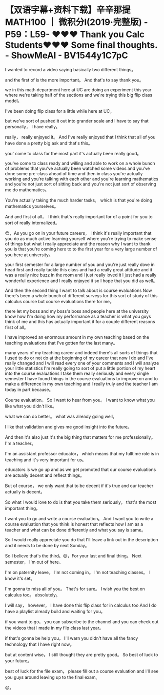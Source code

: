 # 【双语字幕+资料下载】辛辛那提 MATH100 ｜ 微积分Ⅰ(2019·完整版) - P59：L59- ♥♥♥ Thank you Calc Students♥♥♥   Some final thoughts. - ShowMeAI - BV1544y1C7pC

I wanted to record a video saying basically two different things。

 and the first of is the more important。 And that's to say thank you。

 we in this math department here at UC are doing an experiment this year where we're taking half of the sections and we're trying this big flip class model。

 I've been doing flip class for a little while here at UC。

 but we've sort of pushed it out into grander scale and I have to say that personally， I have really。

 really， really enjoyed it。 And I've really enjoyed that I think that all of you have done a pretty big ask and that's this。

 you' come to class for the most part it's actually been really good。

 you've come to class ready and willing and able to work on a whole bunch of problems that you've actually been watched some videos and you've done some pre-class ahead of time and then in class you're actually working and you're talking with each other and you're learning mathematics and you're not just sort of sitting back and you're not just sort of observing me do mathematics。

 You're actually taking the much harder tasks， which is that you're doing mathematics yourselves。

 And and first of all， I think that's really important for of a point for you to sort of really internalized。

😊，As you go on in your future careers， I think it's really important that you do as much active learning yourself where you're trying to make sense of things but what I really appreciate and the reason why I want to thank you is that you're coming here to to the first year for a very large number of you here at university。

 your first semester for a large number of you and you're just really dove in head first and really tackle this class and had a really great attitude and it was a really nice buzz in the room and I just really loved it I just had a really wonderful experience and I really enjoyed it so I hope that you did as well。

And then the second thing I want to talk about is course evaluations Now there's been a whole bunch of different surveys for this sort of study of this calculus course but course evaluations there for me。

 there let my boss and my boss's boss and people here at the university know how I'm doing how my performance as a teacher is what you guys think of me and this has actually important it for a couple different reasons first of all。

 I have improved an enormous amount in my own teaching based on the teaching evaluations that I've gotten for the last many。

 many years of my teaching career and indeed there's all sorts of things that I used to do or not do at the beginning of my career that now I do and I've really changed and I will read every one of your comments and I will analyze your little statistics I'm really going to sort of put a little portion of my heart into the course evaluations I take them really seriously and every single semester I have found things in the course evaluations to improve on and to make a difference in my own teaching and I really truly and the teacher I am today in part because。

Course evaluation。 So I want to hear from you。 I want to know what you like what you didn't like。

 what we can do better。 what was already going well。

 I like that validation and gives me good insight into the future。

 And then it's also just it's the big thing that matters for me professionally。 I'm a teacher。

 I'm an assistant professor educator， which means that my fulltime role is in teaching and it's very important for us。

 educators is we go up and as we get promoted that our course evaluations are actually decent and reflect things。

 But of course， we only want that to be decent if it's true and our teacher actually is decent。

 So what I would love to do is that you take them seriously， that's the most important thing。

 I want you to go and write a course evaluation。 And I want you to write a course evaluation that you think is honest that reflects how I am as a teacher and what can be done differently and what you say is same。

 So I would really appreciate you do that I'll leave a link out in the description and it needs to be done by next Sunday。

 So I believe that's the third。😊，For your last and final thing。 Next semester， I'm out of here。

 I'm on paternity leave。 I'm not coming in。 I'm not teaching classes。 I know it's set。

 I'm gonna to miss all of you。 That's for sure。 I wish you the best on calculus too。 absolutely。

 I will say， however， I have done this flip class for in calculus too And I do have a playlist already build and waiting for you。

 if you want to go， you can subscribe to the channel and you can check out the videos that I made in my flip class last year。

 if that's gonna be help you。 I'll warn you didn't have all the fancy technology that I have right now。

 but at content wise， I still thought they are pretty good。 So best of luck to your future。

 best of luck for the file exam， please fill out a course evaluation and I'll see you guys around leaving up to the final exam。

😊。